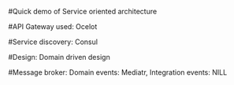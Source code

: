 #Quick demo of Service oriented architecture

#API Gateway used: Ocelot

#Service discovery: Consul

#Design: Domain driven design

#Message broker: Domain events: Mediatr, Integration events: NILL
